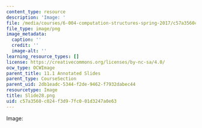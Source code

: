 ```yaml
---
content_type: resource
description: 'Image: '
file: /media/courses/6-004-computation-structures-spring-2017/c57a3560c024f3d97fc001d3247a0e63_Slide28.png
file_type: image/png
image_metadata:
  caption: ''
  credit: ''
  image-alt: ''
learning_resource_types: []
license: https://creativecommons.org/licenses/by-nc-sa/4.0/
ocw_type: OCWImage
parent_title: 11.1 Annotated Slides
parent_type: CourseSection
parent_uid: 2db1eadc-5344-f2de-9462-f7932dabec44
resourcetype: Image
title: Slide28.png
uid: c57a3560-c024-f3d9-7fc0-01d3247a0e63
---
```

Image: 